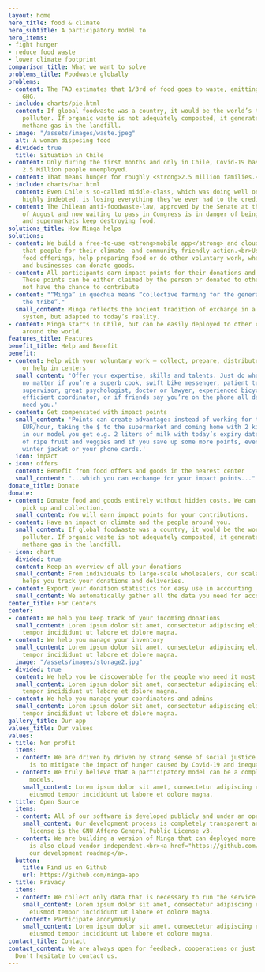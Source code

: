 ```yaml
---
layout: home
hero_title: food & climate
hero_subtitle: A participatory model to
hero_items:
- fight hunger
- reduce food waste
- lower climate footprint
comparison_title: What we want to solve
problems_title: Foodwaste globally
problems:
- content: The FAO estimates that 1/3rd of food goes to waste, emitting 6% of global
    GHG.
- include: charts/pie.html
  content: If global foodwaste was a country, it would be the world’s third-biggest
    polluter. If organic waste is not adequately composted, it generates highly polluting
    methane gas in the landfill.
- image: "/assets/images/waste.jpeg"
  alt: A woman disposing food
- divided: true
  title: Situation in Chile
- content: Only during the first months and only in Chile, Covid-19 has already left
    2.5 Million people unemployed.
- content: That means hunger for roughly <strong>2.5 million families.</strong>.
- include: charts/bar.html
  content: Even Chile's so-called middle-class, which was doing well on paper but
    highly indebted, is losing everything they've ever had to the creditors.
- content: The Chilean anti-foodwaste-law, approved by the Senate at the beginning
    of August and now waiting to pass in Congress is in danger of being rejected,
    and supermarkets keep destroying food.
solutions_title: How Minga helps
solutions:
- content: We build a free-to-use <strong>mobile app</strong> and cloud platform,
    that people for their climate- and community-friendly action.<br>Users can discover
    food offerings, help preparing food or do other voluntary work, whereas individuals
    and businesses can donate goods.
- content: All participants earn impact points for their donations and voluntary work
    These points can be either claimed by the person or donated to others who might
    not have the chance to contribute
- content: "“Minga” in quechua means “collective farming for the general benefit of
    the tribe”."
  small_content: Minga reflects the ancient tradition of exchange in a non-monetary
    system, but adapted to today’s reality.
- content: Minga starts in Chile, but can be easily deployed to other countries all
    around the world.
features_title: Features
benefit_title: Help and Benefit
benefit:
- content: Help with your voluntary work – collect, prepare, distribute food or goods,
    or help in centers
  small_content: 'Offer your expertise, skills and talents. Just do what you love:
    no matter if you’re a superb cook, swift bike messenger, patient teacher and homework
    supervisor, great psychologist, doctor or lawyer, experienced bicycle repairer,
    efficient coordinator, or if friends say you’re on the phone all day anyway: we
    need you.'
- content: Get compensated with impact points
  small_content: 'Points can create advantage: instead of working for the usual 3
    EUR/hour, taking the $ to the supermarket and coming home with 2 kilos of bread,
    in our model you get e.g. 2 liters of milk with today’s expiry date on it, 4 kilos
    of ripe fruit and veggies and if you save up some more points, even that much-needed
    winter jacket or your phone cards.'
  icon: impact
- icon: offers
  content: Benefit from food offers and goods in the nearest center
  small_content: "...which you can exchange for your impact points..."
donate_title: Donate
donate:
- content: Donate food and goods entirely without hidden costs. We can take care of
    pick up and collection.
  small_content: You will earn impact points for your contributions.
- content: Have an impact on climate and the people around you.
  small_content: If global foodwaste was a country, it would be the world’s third-biggest
    polluter. If organic waste is not adequately composted, it generates highly polluting
    methane gas in the landfill.
- icon: chart
  divided: true
  content: Keep an overview of all your donations
  small_content: From individuals to large-scale wholesalers, our scalable solution
    helps you track your donations and deliveries.
- content: Export your donation statistics for easy use in accounting
  small_content: We automatically gather all the data you need for accounting and
center_title: For Centers
center:
- content: We help you keep track of your incoming donations
  small_content: Lorem ipsum dolor sit amet, consectetur adipiscing elit, sed do eiusmod
    tempor incididunt ut labore et dolore magna.
- content: We help you manage your inventory
  small_content: Lorem ipsum dolor sit amet, consectetur adipiscing elit, sed do eiusmod
    tempor incididunt ut labore et dolore magna.
  image: "/assets/images/storage2.jpg"
- divided: true
  content: We help you be discoverable for the people who need it most
  small_content: Lorem ipsum dolor sit amet, consectetur adipiscing elit, sed do eiusmod
    tempor incididunt ut labore et dolore magna.
- content: We help you manage your coordinators and admins
  small_content: Lorem ipsum dolor sit amet, consectetur adipiscing elit, sed do eiusmod
    tempor incididunt ut labore et dolore magna.
gallery_title: Our app
values_title: Our values
values:
- title: Non profit
  items:
  - content: We are driven by driven by strong sense of social justice and our wish
      is to mitigate the impact of hunger caused by Covid-19 and inequality.
  - content: We truly believe that a participatory model can be a compliment to assistential
      models.
    small_content: Lorem ipsum dolor sit amet, consectetur adipiscing elit, sed do
      eiusmod tempor incididunt ut labore et dolore magna.
- title: Open Source
  items:
  - content: All of our software is developed publicly and under an open source license.
    small_content: Our development process is completely transparent and our software
      license is the GNU Affero General Public License v3.
  - content: We are building a version of Minga that can deployed more easily is and
      is also cloud vendor independent.<br><a href="https://github.com/minga-app/roadmap">See
      our development roadmap</a>.
  button:
    title: Find us on Github
    url: https://github.com/minga-app
- title: Privacy
  items:
  - content: We collect only data that is necessary to run the service.
    small_content: Lorem ipsum dolor sit amet, consectetur adipiscing elit, sed do
      eiusmod tempor incididunt ut labore et dolore magna.
  - content: Participate anonymously
    small_content: Lorem ipsum dolor sit amet, consectetur adipiscing elit, sed do
      eiusmod tempor incididunt ut labore et dolore magna.
contact_title: Contact
contact_content: We are always open for feedback, cooperations or just questions.
  Don't hesitate to contact us.
---
```


